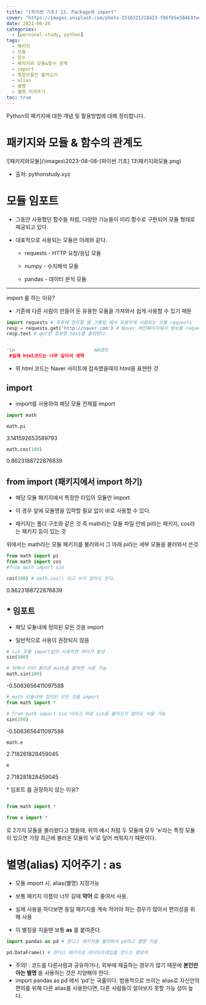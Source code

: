 ```yaml
---
title: "[파이썬 기초] 13. Package와 import"
cover: "https://images.unsplash.com/photo-1516321318423-f06f85e504b3?w=1920&h=1080&fit=crop"
date: 2021-06-26
categories:
  - [personal-study, python]
tags:
  - 패키지
  - 모듈
  - 함수
  - 패키지와 모듈&함수 관계
  - import
  - 특정모듈만 불러오기
  - alias
  - 별명
  - 별명 지어주기
toc: true
---
```

Python의 패키지에 대한 개념 및 활용방법에 대해 정리합니다.

# 패키지와 모듈 & 함수의 관계도

![패키지와모듈](\images\2023-08-08-[파이썬 기초] 13\패키지와모듈.png)

- 출처: pythonstudy.xyz

# 모듈 임포트

 + 그동안 사용했던 함수들 처럼, 다양한 기능들이 미리 함수로 구현되어 모듈 형태로 제공되고 있다.

 + 대표적으로 사용되는 모듈은 아래와 같다.

     + requests - HTTP 요청/응답 모듈
    
     + numpy - 수치해석 모듈 
    
     + pandas - 데이터 분석 모듈

---


import 를 하는 이유?

+ 기존에 다른 사람이 만들어 둔 유용한 모듈을 가져와서 쉽게 사용할 수 있기 때문

```python
import requests # 추후에 정리할 웹 크롤링 에서 유용하게 사용되는 모듈 requests
resp = requests.get('http://naver.com') # Naver 메인페이지에서 정보를 request하여 get한다.
resp.text # get한 정보중 text를 출력한다.
```

```python

'\n                             NAVER                      
 #실제 html코드는 너무 길어서 생략
```

- 위 html 코드는 Naver 사이트에 접속했을때의 html을 표현한 것

## import 

 - import를 사용하여 해당 모듈 전체를 import

```python
import math
```

```python
math.pi
```


3.141592653589793


```python
math.cos(100)
```


0.8623188722876839

## from import (패키지에서 import 하기)

 - 해당 모듈 패키지에서 특정한 타입의 모듈만 import

 - 이 경우 앞에 모듈명을 입력할 필요 없이 바로 사용할 수 있다.

 - 패키지는 폴더 구조와 같은 것 즉 math라는 모듈 파일 안에 pi라는 패키지, cos라는 패키지 등이 있는 것

위에서는 math라는 모듈 패키지를 불러와서 그 아래 pi라는 세부 모듈을 불러와서 쓴것

```python
from math import pi
from math import cos
#from math import sin
```

```python
cos(100) # math.cos() 라고 쓰지 않아도 된다.
```


0.8623188722876839

## \* 임포트

 - 해당 모듈내에 정의된 모든 것을 import

 - 일반적으로 사용이 권장되지 않음

```python
# sin 모듈 import없이 사용하면 에러가 발생
sin(100)
```

```python
# 위에서 이미 불러온 math를 통하면 사용 가능
math.sin(100)
```


-0.5063656411097588


```python
# math 모듈내에 정의된 모든 것을 import
from math import *
```

```python
# from math import sin 이라고 따로 sin을 불러오지 않아도 사용 가능
sin(100)
```


-0.5063656411097588


```python
math.e
```


2.718281828459045


```python
e
```


2.718281828459045

\* 임포트 를 권장하지 않는 이유?

```python

from math import *

from a import *

```

로 2가지 모듈을 불러왔다고 했을때, 위의 예시 처럼 두 모듈에 모두 'e'라는 특정 모듈이 있으면 가장 최근에 불러온 모듈의 'e'로 덮어 씌워지기 때문이다.

# 별명(alias) 지어주기 : as 

 - 모듈 import 시, alias(별명) 지정가능

 - 보통 패키지 이름이 너무 길때 **약어** 로 줄여서 사용. 

 - 실제 사용을 하다보면 동일 패키지를 계속 적어야 하는 경우가 많아서 편의성을 위해 사용

 - 이 별칭을 지을땐 보통 **as** 를 붙여준다.

```python
import pandas as pd # 판다스 패키지를 불러와서 pd라고 별명 지음
```

```python
pd.DataFrame() # 판다스 패키지로 데이터프레임을 만드는 명령어
```

- 주의! : 코드를 다른사람과 공유하거나, 외부에 제출하는 경우가 많기 때문에 **본인만 아는 별명** 을 사용하는 것은 지양해야 한다.
- import pandas as pd 에서 'pd'는 국룰이다. 범용적으로 쓰이는 alias로 자신만의 편의를 위해 다른 alias를 사용한다면, 다른 사람들이 알아보지 못할 가능 성이 높다.

